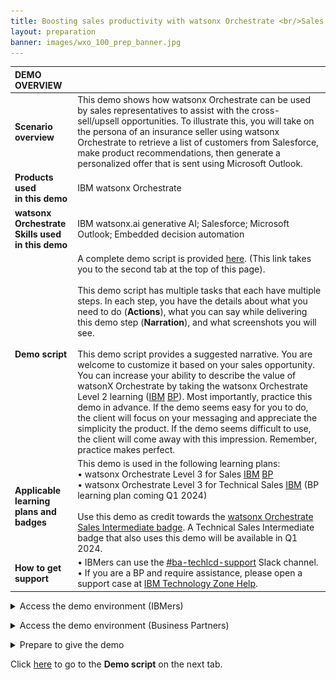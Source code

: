 ```yaml
---
title: Boosting sales productivity with watsonx Orchestrate <br/>Sales Level 3 demo
layout: preparation
banner: images/wxo_100_prep_banner.jpg
---
```


<span id="place1"></span>

<span id="top"></span>

<inline-notification text="<strong>This 100-level demo does not require technical skills and is appropriate for both Sellers and Tech Sellers.</strong><br/> The demo covers the end user view only. A more in-depth 300-level demo designed for Tech Sellers that also covers the 'Builder' view will be available shortly.<br/><br/>This demo is used in the following L3 training plans:<br/> • watsonx Orchestrate Level 3 for Sales<br/> • watsonx Orchestrate Level 3 for Technical Sales<br/><br/> <strong>Attention: Safari and Chrome browser users.</strong> Please use Firefox to do this demo. "></inline-notification>

| **DEMO OVERVIEW** | | 
| :---         | :--- |
| **Scenario overview** | This demo shows how watsonx Orchestrate can be used by sales representatives to assist with the cross-sell/upsell opportunities. To illustrate this, you will take on the persona of an insurance seller using watsonx Orchestrate to retrieve a list of customers from Salesforce, make product recommendations, then generate a personalized offer that is sent using Microsoft Outlook.|
| **Products used <br/>in this demo** | IBM watsonx Orchestrate |
| **watsonx Orchestrate<br/>Skills used<br/>in this demo** | IBM watsonx.ai generative AI; Salesforce; Microsoft Outlook; Embedded decision automation|
| **Demo script** | A complete demo script is provided [here](demo-script). (This link takes you to the second tab at the top of this page). <br/><br/>This demo script has multiple tasks that each have multiple steps. In each step, you have the details about what you need to do (**Actions**), what you can say while delivering this demo step (**Narration**), and what screenshots you will see.<br/><br/>This demo script provides a suggested narrative. You are welcome to customize it based on your sales opportunity. You can increase your ability to describe the value of watsonX Orchestrate by taking the watsonx Orchestrate Level 2 learning (<a href="https://yourlearning.ibm.com/activity/PLAN-7C5500E80F26" target="_blank" rel="noreferrer">IBM</a> <a href="https://learn.ibm.com/course/view.php?id=13175" target="_blank" rel="noreferrer">BP</a>).  Most importantly, practice this demo in advance. If the demo seems easy for you to do, the client will focus on your messaging and appreciate the simplicity the product. If the demo seems difficult to use, the client will come away with this impression. Remember, practice makes perfect. |
| **Applicable learning<br/>plans and badges** | This demo is used in the following learning plans: <br/> • watsonx Orchestrate Level 3 for Sales <a href="https://yourlearning.ibm.com/activity/PLAN-07001C92F201" target="_blank" rel="noreferrer">IBM</a> <a href="https://learn.ibm.com/course/view.php?id=15985" target="_blank" rel="noreferrer">BP</a>  <br/> •  watsonx Orchestrate Level 3 for Technical Sales <a href="https://yourlearning.ibm.com/activity/PLAN-B4BFAE1FED99" target="_blank" rel="noreferrer">IBM</a> (BP learning plan coming Q1 2024)<br/><br/> Use this demo as credit towards the <a href="https://www.credly.com/org/ibm/badge/watsonx-orchestrate-sales-intermediate" target="_blank" rel="noreferrer">watsonx Orchestrate Sales Intermediate badge</a>. A Technical Sales Intermediate badge that also uses this demo will be available in Q1 2024.|
| **How to get support** | • IBMers can use the <a href="https://ibm.enterprise.slack.com/archives/C06HT5PHLN9" target="_blank" rel="noreferrer">#ba-techlcd-support</a> Slack channel.<br/> • If you are a BP and require assistance, please open a support case at <a href="https://techzone.ibm.com/help" target="_blank" rel="noreferrer">IBM Technology Zone Help</a>.<br/>|

<details markdown="1">

<summary>Access the demo environment (IBMers)</summary>

This demo is available on several sales demonstration and enablement tenants (demo instances). For new watsonx Orchestrate users, please request access by submitting a <a href="https://ibm.biz/OrchestrateRequestEnv" target="_blank" rel="noreferrer">request here</a>. You will receive an email once you have been onboarded onto a suitable tenant, but please allow 48 hours for your request to be processed.<br/> 

Based on your role and requirements, you will be onboarded onto a sales demonstration tenant or an enablement tenant. Enablement tenants provide short-term access (two week maximum) for enablement purposes. 

Once you have received your onboarding email use your IBM email to log in <a href="https://dl.watson-orchestrate.ibm.com/home" target="_blank" rel="noreferrer">here</a>. <br/>

**Cannot find the demo or skills?**

If you are an existing watsonx Orchestrate user but you cannot see the skills needed to run the demo(they are represented as cards at the bottom of the watsonx screen), please ensure you are in the **Team skills** view. When you log into watsonx Orchestrate, the default view is **Personal skills**. To run the demo, change the view to **Team skills**.<br/><img src="images/prep-1-2-teamskills.jpg" width="600" /> <br/>

If you are an existing watsonx Orchestrate user and still cannot see the skills used in the demo, please request access to a suitable tenant by submitting a <a href="https://ibm.biz/OrchestrateRequestEnv" target="_blank" rel="noreferrer">request here</a>. You will receive an email once you have been onboarded onto a suitable tenant, but please allow 48 hours for your request to be processed.<br/> 

Users with access to multiple tenants (demo environments) should ensure they select a tenant that has the demonstration installed. Please use the <a href="https://ibm-cloud.slack.com/archives/C0216F39ACU" target="_blank" rel="noreferrer">#platinumdemos-automation-support</a> Slack channel if you require assistance. 
<br/> 

</details>

<p/>

<details markdown="1">

<summary>Access the demo environment (Business Partners)</summary>

If you do not have access to a tenant, you can request access by submitting a <a href="https://ibm.biz/OrchestrateRequestEnv" target="_blank" rel="noreferrer">request here</a>. You will receive an email once you have been onboarded onto a suitable tenant, but please allow 48 hours for your request to be processed.<br/><br/>

Once you have received your onboarding email, use your IBM ID to log in <a href="https://dl.watson-orchestrate.ibm.com/home" target="_blank" rel="noreferrer">here</a>.<br/>

</details>

<p/>

<details markdown="1">

<summary>Prepare to give the demo</summary>

When you log into watsonx Orchestrate, the default view is **Personal skills**. To run the demo, change the view to **Team skills**.<br/><img src="images/prep-1-2-teamskills.jpg" width="600"/><br/>

The **skills** required to run the demo are shown at the bottom of the watsonx Orchestrate screen.<br/><img src="images/prep-skill-cards.png" /> <br/>

To clear your chat history, click the **broom icon**. When prompted, place a tick in the check-box and click the **Clear history** button.<br/><img src="images/prep-remove-history.png" width="600" /><br/>

</details>

<p/>

Click [here](demo-script) to go to the **Demo script** on the next tab.